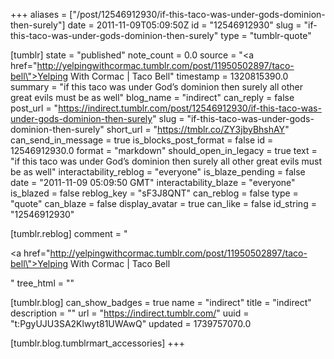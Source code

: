 +++
aliases = ["/post/12546912930/if-this-taco-was-under-gods-dominion-then-surely"]
date = 2011-11-09T05:09:50Z
id = "12546912930"
slug = "if-this-taco-was-under-gods-dominion-then-surely"
type = "tumblr-quote"

[tumblr]
state = "published"
note_count = 0.0
source = "<a href=\"http://yelpingwithcormac.tumblr.com/post/11950502897/taco-bell\">Yelping With Cormac | Taco Bell</a>"
timestamp = 1320815390.0
summary = "if this taco was under God’s dominion then surely all other great evils must be as well"
blog_name = "indirect"
can_reply = false
post_url = "https://indirect.tumblr.com/post/12546912930/if-this-taco-was-under-gods-dominion-then-surely"
slug = "if-this-taco-was-under-gods-dominion-then-surely"
short_url = "https://tmblr.co/ZY3jbyBhshAY"
can_send_in_message = true
is_blocks_post_format = false
id = 12546912930.0
format = "markdown"
should_open_in_legacy = true
text = "if this taco was under God’s dominion then surely all other great evils must be as well"
interactability_reblog = "everyone"
is_blaze_pending = false
date = "2011-11-09 05:09:50 GMT"
interactability_blaze = "everyone"
is_blazed = false
reblog_key = "sF3J8QNT"
can_reblog = false
type = "quote"
can_blaze = false
display_avatar = true
can_like = false
id_string = "12546912930"

[tumblr.reblog]
comment = "<p><a href=\"http://yelpingwithcormac.tumblr.com/post/11950502897/taco-bell\">Yelping With Cormac | Taco Bell</a></p>"
tree_html = ""

[tumblr.blog]
can_show_badges = true
name = "indirect"
title = "indirect"
description = ""
url = "https://indirect.tumblr.com/"
uuid = "t:PgyUJU3SA2Klwyt81UWAwQ"
updated = 1739757070.0

[tumblr.blog.tumblrmart_accessories]
+++
